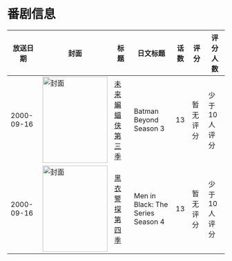 # 番剧信息

|放送日期|封面|标题|日文标题|话数|评分|评分人数|
|---|---|---|---|---|---|---|
|2000-09-16|<img src="https://lain.bgm.tv/pic/cover/c/fa/32/96758_KsjFP.jpg" alt="封面" style="width:150px;height:200px;object-fit:cover;">|[未来蝙蝠侠 第三季](https://bangumi.tv/subject/96758)|Batman Beyond Season 3|13|暂无评分|少于10人评分|
|2000-09-16|<img src="https://lain.bgm.tv/pic/cover/c/f8/13/289035_dUDqK.jpg" alt="封面" style="width:150px;height:200px;object-fit:cover;">|[黑衣警探 第四季](https://bangumi.tv/subject/289035)|Men in Black: The Series  Season 4|13|暂无评分|少于10人评分|
